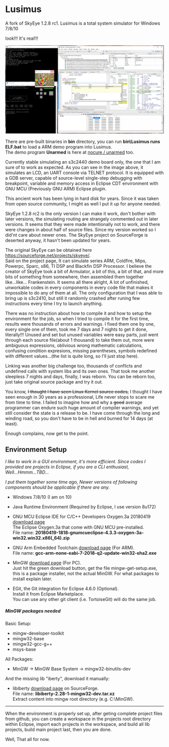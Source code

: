 # Lusimus
A fork of SkyEye 1.2.8 rc1. Lusimus is a total system simulator for Windows 7/8/10

look!!! It's real!!!

<img src='images/shot_in_action_1.png' width=960>

There are pre-built binaries in **bin** directory, you can run **bin\Lusimus runs ELF.bat** to load a ARM demo program into Lusimus.  
The demo program **Unarmed** is here at [nocure / unarmed](https://github.com/nocure/unarmed) too.

Currently stable simulating an s3c2440 demo board only, the one that I am sure of to work as expected. As you can see in the image above, it simulates an LCD, an UART console via TELNET protocol. It is equipped with a GDB server, capable of source-level single-step debugging with breakpoint, variable and memory access in Eclipse CDT environment with GNU MCU (Previously GNU ARM) Eclipse plugin. 

This ancient work has been lying in hard disk for years. Since it was taken from open source community, I might as well I put it up for anyone needed.

SkyEye 1.2.8 rc2 is the only version I can make it work, don't bother with later versions, the simulating routing are strangely commented out in later versions. It seems that they were made intentionally not to work, and there were changes in about half of source files. Since my version worked so I did'nt care about newer ones. The SkyEye project on SourceForge is deserted anyway, it hasn't been updated for years. 

The original SkyEye can be obtained here <a>https://sourceforge.net/projects/skyeye/</a>.  
Said on the project page, It can simulate series ARM, Coldfire, Mips, Powerpc, Sparc, x86, TI DSP and Blackfin DSP Processor. I believe the creator of SkyEye took a bit of Armulator, a bit of this, a bit of that, and more bits of something from somewhere, then assembled them together like...like... Frankenstein. It seems all there alright, A lot of unfinished, unworkable codes in every components in every code file that makes it impossible to do any of them at all. The only configuration that I was able to bring up is s3c2410, but still it randomly crashed after runing few instructions every time I try to launch anything.

There was no instruction about how to compile it and how to setup the environment for the job, so when I tried to compile it for the first time, results were thousands of errors and warnings. I fixed them one by one, every single one of them, took me 7 days and 7 nights to get it done, literally!!! Unused and set but unused variables were easy parts, just went through each source file(about 1 thousand) to take them out, more were ambiguous expressions, oblivious wrong mathematic calculations, confusing condition expresions, missing parentheses, symbols redefined with different values...(the list is quite long, so I'll just stop here).

Linking was another big challenge too, thousands of conflicts and undefined calls with system libs and its own ones. That took me another sleepless 7 nights and days, finally, I was reborn. You can be reborn too, just take original source package and try it out.

You know, <s>I thought I have seen Linux Kernel source codes,</s> I thought I have seen enough in 30 years as a professional, Life never stops to scare me from time to time. I failed to imagine how and why a <s>good</s> average programmer can endure such huge amount of compiler warnings, and yet still consider the state is a release to be. I have come through the long and winding road, so you don't have to be in hell and burned for 14 days (at least).

Enough complains, now get to the point.

## Environment Setup

 *I like to work in a GUI environment, it's more efficient. Since codes I provided are projects in Eclipse, if you are a CLI enthusiast, Well...Hmmm...TBD...* 

 *I put them together some time ago, Newer versions of following components should be applicable if there are any.*

 * Windows 7/8/10 (I am on 10)
 

 * Java Runtime Environment (Required by Eclipse, I use version 8u172)
 
 
 * GNU MCU Eclipse IDE for C/C++ Developers Oxygen.3a 20180419 [download page](https://github.com/gnu-mcu-eclipse/org.eclipse.epp.packages/releases/tag/v4.3.3.20180419-o3a "Download GNU MCU Eclipse")  
	The Eclipse Oxygen.3a that come with GNU MCU pre-installed.  
	File name: **20180419-1818-gnumcueclipse-4.3.3-oxygen-3a-win32.win32.x86(_64).zip**
	
	
 * GNU Arm Embedded Toolchain [download page](https://developer.arm.com/open-source/gnu-toolchain/gnu-rm/downloads/ "Download GNU Arm Embedded Toolchain")  (For ARM).  
 	File name: **gcc-arm-none-eabi-7-2018-q2-update-win32-sha2.exe**
 	
 	
 * MinGW [download page](https://sourceforge.net/projects/mingw/files/ "download MinGW") (For PC).  
 	Just hit the green download button, get the file mingw-get-setup.exe, this is a package installer, not the actual MinGW. For what packages to install explain later.
 	
 	
 * EGit, the Git integration for Eclipse 4.6.0 (Optional).  
 	Install it from Eclipse Marketplace.  
 	You can use any other git client (i.e. TortoiseGit) will do the same job.
 	 
 	
##### MinGW packages needed
Basic Setup:  
 * mingw-developer-toolkit
 * mingw32-base
 * mingw32-gcc-g++
 * msys-base
 
All Packages:  
 * MinGW -> MinGW Base System -> mingw32-binutils-dev

And the missing lib "iberty", download it manually:
 * libiberty [download page](https://sourceforge.net/projects/mingw/files/MinGW/Base/binutils/binutils-2.28/ "Download libiberty") on SourceForge.  
	File name: **libiberty-2.28-1-mingw32-dev.tar.xz**  
	Extract content into mingw root directory (e.g. C:\MinGW).


***

When the environment is properly set up, after geting complete project files from github, you can create a workspace in the projects root directory within Eclipse, import each projects in the workspace, and build all lib projects, build main project last, then you are done.
 
Well, That all for now.
 